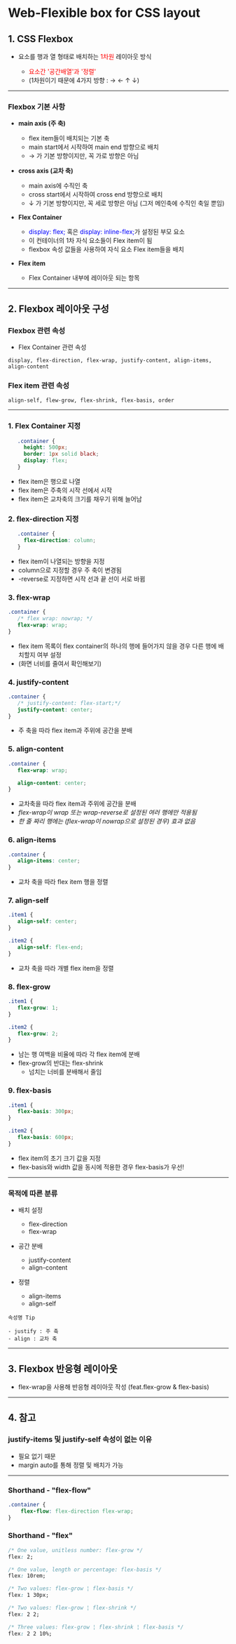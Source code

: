 # Web-Flexible box for CSS layout

## 1. CSS Flexbox
 - 요소를 행과 열 형태로 배치하는 <span style ="color:red">1차원</span> 레이아웃 방식

     - <span style ="color:red">요소간 '공간배열'과 '정렬'</span>
     - (1차원이기 때문에 4가지 방향 : → ← ↑ ↓)

---

### Flexbox 기본 사항

 - **main axis (주 축)**
     - flex item들이 배치되는 기본 축
     - main start에서 시작하여 main end 방향으로 배치
     - → 가 기본 방향이지만, 꼭 가로 방향은 아님   

 - **cross axis (교차 축)**
     - main axis에 수직인 축
     - cross start에서 시작하여 cross end 방향으로 배치
     - ↓ 가 기본 방향이지만, 꼭 세로 방향은 아님 (그저 메인축에 수직인 축일 뿐임)

 - **Flex Container**
     - <span style ="color:blue">display: flex;</span> 혹은 <span style ="color:blue">display: inline-flex;</span>가 설정된 부모 요소
     - 이 컨테이너의 1차 자식 요소들이 Flex item이 됨
     - flexbox 속성 값들을 사용하여 자식 요소 Flex item들을 배치

 - **Flex item**
     - Flex Container 내부에 레이아웃 되는 항목 

 ---

 ## 2. Flexbox 레이아웃 구성

 ### Flexbox 관련 속성
  - Flex Container 관련 속성
  ```
  display, flex-direction, flex-wrap, justify-content, align-items, align-content
  ```
 
 ### Flex item 관련 속성 
 ```
 align-self, flew-grow, flex-shrink, flex-basis, order
 ```
---

 ### 1. Flex Container 지정

 ```css
    .container {
      height: 500px;
      border: 1px solid black;
      display: flex;
    }
 ```
 - flex item은 행으로 나열
 - flex item은 주축의 시작 선에서 시작
 - flex item은 교차축의 크기를 채우기 위해 늘어남


### 2. flex-direction 지정

 ```css
    .container {
      flex-direction: column;
    }
 ```
 - flex item이 나열되는 방향을 지정
 - column으로 지정할 경우 주 축이 변경됨
 - -reverse로 지정하면 시작 선과 끝 선이 서로 바뀜


### 3. flex-wrap
 ```css
.container {
    /* flex wrap: nowrap; */
    flex-wrap: wrap;
}
 ```
 - flex item 목록이 flex container의 하나의 행에 들어가지 않을 경우 다른 행에 배치할지 여부 설정
 - (화면 너비를 줄여서 확인해보기)


### 4. justify-content

 ```css
 .container {
    /* justify-content: flex-start;*/
    justify-content: center;
 }
 ```
 - 주 축을 따라 flex item과 주위에 공간을 분배


### 5. align-content

 ```css
 .container {
    flex-wrap: wrap;

    align-content: center;
 }
 ```
 - 교차축을 따라 flex item과 주위에 공간을 분배
 - *flex-wrap이 wrap 또는 wrap-reverse로 설정된 여러 행에만 적용됨*
 - *한 줄 짜리 행에는 (flex-wrap이 nowrap으로 설정된 경우) 효과 없음*


### 6. align-items

 ```css
 .container {
    align-items: center;
 }
 ```
 - 교차 축을 따라 flex item 행을 정렬

### 7. align-self

 ```CSS
 .item1 {
    align-self: center;
 }

 .item2 {
    align-self: flex-end;
 }
 ```
 - 교차 축을 따라 개별 flex item을 정렬


### 8. flex-grow
 ```css
 .item1 {
    flex-grow: 1;
 }

 .item2 {
    flex-grow: 2;
 }
 ```
 - 남는 행 여백을 비율에 따라 각 flex item에 분배
 - flex-grow의 반대는 flex-shrink
     - 넘치는 너비를 분배해서 줄임


### 9. flex-basis
 ```CSS
 .item1 {
    flex-basis: 300px;
 }

 .item2 {
    flex-basis: 600px;
 }

 ```
 - flex item의 초기 크기 값을 지정
 - flex-basis와 width 값을 동시에 적용한 경우 flex-basis가 우선!


---

### 목적에 따른 분류

 - 배치 설정
     - flex-direction
     - flex-wrap

 - 공간 분배
     - justify-content
     - align-content

 - 정렬
     - align-items
     - align-self

```
속성명 Tip

- justify : 주 축
- align : 교차 축
```

---

## 3. Flexbox 반응형 레이아웃 
 - flex-wrap을 사용해 반응형 레이아웃 작성 (feat.flex-grow & flex-basis)

---

## 4. 참고

### justify-items 및 justify-self 속성이 없는 이유
 - 필요 없기 때문
 - margin auto를 통해 정렬 및 배치가 가능

---

### Shorthand - "flex-flow"
```css
.container {
    flex-flow: flex-direction flex-wrap;
}
```

### Shorthand - "flex"

```css
/* One value, unitless number: flex-grow */
flex: 2;

/* One value, length or percentage: flex-basis */
flex: 10rem;

/* Two values: flex-grow ¦ flex-basis */
flex: 1 30px;

/* Two values: flex-grow ¦ flex-shrink */
flex: 2 2;

/* Three values: flex-grow ¦ flex-shrink ¦ flex-basis */
flex: 2 2 10%;
```